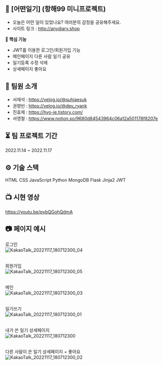 ## 🚢 [어떤일기] (항해99 미니프로젝트) &nbsp; 
- 오늘은 어떤 일이 있었나요?  여러분의 감정을 공유해주세요.
- 사이트 링크 : http://anydiary.shop

**🔑 핵심 기능**
- JWT를 이용한 로그인/회원가입 기능 &nbsp;&nbsp;  
- 메인페이지 다른 사람 일기 공유 &nbsp;&nbsp; <br/> 
- 일기등록 수정 삭제 &nbsp;&nbsp;  <br/> 
- 상세페이지 좋아요 &nbsp;&nbsp;  <br/> 

## 👤 팀원 소개
- 서재석 : https://velog.io/@suhjaesuk
- 권령빈 : https://velog.io/@dev_ryank
- 진효제 : https://hyo-je.tistory.com/
- 서영철 : https://www.notion.so/9680d84543964c06a12a501178f8207e

## ⏳ 팀 프로젝트 기간
2022.11.14 ~ 2022.11.17

## ⚙️ 기술 스택
HTML
CSS
JavaScript
Python
MongoDB
Flask
Jinja2
JWT

## 📺 시현 영상
https://youtu.be/pybQGohQdmA


## 📷 페이지 예시

로그인<br/>
![KakaoTalk_20221117_180712300_04](https://user-images.githubusercontent.com/84319636/202405014-3fc0f568-bbad-499a-a3cb-451233a327d9.jpg)
<br/> <br/> 

회원가입<br/>
![KakaoTalk_20221117_180712300_05](https://user-images.githubusercontent.com/84319636/202405157-1ce0128d-cfaf-4944-aba0-a07118164bb2.jpg)
<br/> <br/> 

메인<br/>
![KakaoTalk_20221117_180712300_03](https://user-images.githubusercontent.com/84319636/202405279-416f3046-2b90-43fb-88d5-c9b38e0bd971.jpg)
<br/> <br/> 

일기쓰기<br/>
![KakaoTalk_20221117_180712300_01](https://user-images.githubusercontent.com/84319636/202405396-856c112e-85f8-4e16-8a4a-7560388085d6.jpg)
<br/> <br/>

내가 쓴 일기 상세페이지<br/>
![KakaoTalk_20221117_180712300](https://user-images.githubusercontent.com/84319636/202405541-3ef085d8-4bda-4875-a13c-e1596598fe84.jpg)
<br/> <br/>

다른 사람이 쓴 일기 상세페이지 + 좋아요<br/>
![KakaoTalk_20221117_180712300_02](https://user-images.githubusercontent.com/84319636/202405697-55202f6c-7b23-4aee-97fa-faf2e8449c08.jpg)
<br/> <br/>
